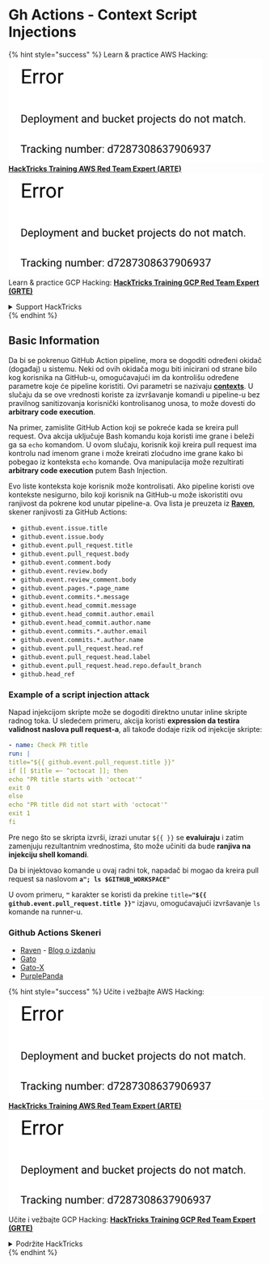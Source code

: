 # Gh Actions - Context Script Injections

{% hint style="success" %}
Learn & practice AWS Hacking:<img src="../../../.gitbook/assets/image (1) (1).png" alt="" data-size="line">[**HackTricks Training AWS Red Team Expert (ARTE)**](https://training.hacktricks.xyz/courses/arte)<img src="../../../.gitbook/assets/image (1) (1).png" alt="" data-size="line">\
Learn & practice GCP Hacking: <img src="../../../.gitbook/assets/image (2).png" alt="" data-size="line">[**HackTricks Training GCP Red Team Expert (GRTE)**<img src="../../../.gitbook/assets/image (2).png" alt="" data-size="line">](https://training.hacktricks.xyz/courses/grte)

<details>

<summary>Support HackTricks</summary>

* Check the [**subscription plans**](https://github.com/sponsors/carlospolop)!
* **Join the** 💬 [**Discord group**](https://discord.gg/hRep4RUj7f) or the [**telegram group**](https://t.me/peass) or **follow** us on **Twitter** 🐦 [**@hacktricks\_live**](https://twitter.com/hacktricks\_live)**.**
* **Share hacking tricks by submitting PRs to the** [**HackTricks**](https://github.com/carlospolop/hacktricks) and [**HackTricks Cloud**](https://github.com/carlospolop/hacktricks-cloud) github repos.

</details>
{% endhint %}

## Basic Information

Da bi se pokrenuo GitHub Action pipeline, mora se dogoditi određeni okidač (događaj) u sistemu. Neki od ovih okidača mogu biti inicirani od strane bilo kog korisnika na GitHub-u, omogućavajući im da kontrolišu određene parametre koje će pipeline koristiti. Ovi parametri se nazivaju [**contexts**](https://docs.github.com/en/actions/reference/context-and-expression-syntax-for-github-actions#github-context). U slučaju da se ove vrednosti koriste za izvršavanje komandi u pipeline-u bez pravilnog sanitizovanja korisnički kontrolisanog unosa, to može dovesti do **arbitrary code execution**.

Na primer, zamislite GitHub Action koji se pokreće kada se kreira pull request. Ova akcija uključuje Bash komandu koja koristi ime grane i beleži ga sa `echo` komandom. U ovom slučaju, korisnik koji kreira pull request ima kontrolu nad imenom grane i može kreirati zloćudno ime grane kako bi pobegao iz konteksta `echo` komande. Ova manipulacija može rezultirati **arbitrary code execution** putem Bash Injection.

Evo liste konteksta koje korisnik može kontrolisati. Ako pipeline koristi ove kontekste nesigurno, bilo koji korisnik na GitHub-u može iskoristiti ovu ranjivost da pokrene kod unutar pipeline-a. Ova lista je preuzeta iz [**Raven**](https://github.com/CycodeLabs/raven), skener ranjivosti za GitHub Actions:

* `github.event.issue.title`
* `github.event.issue.body`
* `github.event.pull_request.title`
* `github.event.pull_request.body`
* `github.event.comment.body`
* `github.event.review.body`
* `github.event.review_comment.body`
* `github.event.pages.*.page_name`
* `github.event.commits.*.message`
* `github.event.head_commit.message`
* `github.event.head_commit.author.email`
* `github.event.head_commit.author.name`
* `github.event.commits.*.author.email`
* `github.event.commits.*.author.name`
* `github.event.pull_request.head.ref`
* `github.event.pull_request.head.label`
* `github.event.pull_request.head.repo.default_branch`
* `github.head_ref`


### Example of a script injection attack <a href="#example-of-a-script-injection-attack" id="example-of-a-script-injection-attack"></a>

Napad injekcijom skripte može se dogoditi direktno unutar inline skripte radnog toka. U sledećem primeru, akcija koristi **expression da testira validnost naslova pull request-a**, ali takođe dodaje rizik od injekcije skripte:
```yaml
- name: Check PR title
run: |
title="${{ github.event.pull_request.title }}"
if [[ $title =~ ^octocat ]]; then
echo "PR title starts with 'octocat'"
exit 0
else
echo "PR title did not start with 'octocat'"
exit 1
fi
```
Pre nego što se skripta izvrši, izrazi unutar `${{ }}` se **evaluiraju** i zatim zamenjuju rezultantnim vrednostima, što može učiniti da bude **ranjiva na injekciju shell komandi**.

Da bi injektovao komande u ovaj radni tok, napadač bi mogao da kreira pull request sa naslovom **`a"; ls $GITHUB_WORKSPACE"`**

U ovom primeru, **`"`** karakter se koristi da prekine `title=`**`"${{ github.event.pull_request.title }}"`** izjavu, omogućavajući izvršavanje `ls` komande na runner-u.

### Github Actions Skeneri
- [Raven](https://github.com/CycodeLabs/raven) - [Blog o izdanju](https://cycode.com/blog/introducing-raven/)
- [Gato](https://github.com/praetorian-inc/gato)
- [Gato-X](https://github.com/AdnaneKhan/Gato-X)
- [PurplePanda](https://github.com/carlospolop/PurplePanda)

{% hint style="success" %}
Učite i vežbajte AWS Hacking:<img src="../../../.gitbook/assets/image (1) (1).png" alt="" data-size="line">[**HackTricks Training AWS Red Team Expert (ARTE)**](https://training.hacktricks.xyz/courses/arte)<img src="../../../.gitbook/assets/image (1) (1).png" alt="" data-size="line">\
Učite i vežbajte GCP Hacking: <img src="../../../.gitbook/assets/image (2).png" alt="" data-size="line">[**HackTricks Training GCP Red Team Expert (GRTE)**<img src="../../../.gitbook/assets/image (2).png" alt="" data-size="line">](https://training.hacktricks.xyz/courses/grte)

<details>

<summary>Podržite HackTricks</summary>

* Proverite [**planove pretplate**](https://github.com/sponsors/carlospolop)!
* **Pridružite se** 💬 [**Discord grupi**](https://discord.gg/hRep4RUj7f) ili [**telegram grupi**](https://t.me/peass) ili **pratite** nas na **Twitter-u** 🐦 [**@hacktricks\_live**](https://twitter.com/hacktricks\_live)**.**
* **Podelite hakerske trikove slanjem PR-ova na** [**HackTricks**](https://github.com/carlospolop/hacktricks) i [**HackTricks Cloud**](https://github.com/carlospolop/hacktricks-cloud) github repozitorijume.

</details>
{% endhint %}
